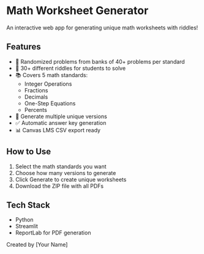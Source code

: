 # Math Worksheet Generator

An interactive web app for generating unique math worksheets with riddles!

## Features
- 🎲 Randomized problems from banks of 40+ problems per standard
- 🧩 30+ different riddles for students to solve
- 📚 Covers 5 math standards:
  - Integer Operations
  - Fractions
  - Decimals
  - One-Step Equations
  - Percents
- 📄 Generate multiple unique versions
- ✅ Automatic answer key generation
- 📊 Canvas LMS CSV export ready

## How to Use
1. Select the math standards you want
2. Choose how many versions to generate
3. Click Generate to create unique worksheets
4. Download the ZIP file with all PDFs

## Tech Stack
- Python
- Streamlit
- ReportLab for PDF generation

Created by [Your Name]
